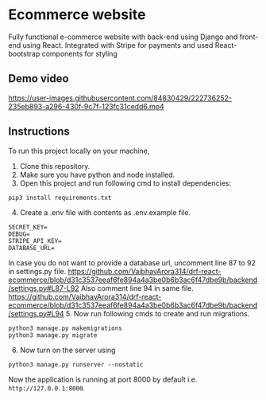 # Ecommerce website
Fully functional e-commerce website with back-end using Django and front-end using React. Integrated with Stripe for payments and used React-bootstrap components for styling

## Demo video
https://user-images.githubusercontent.com/84830429/222736252-235eb893-a296-430f-9c7f-123fc31cedd6.mp4

## Instructions
To run this project locally on your machine,
1. Clone this repository.
2. Make sure you have python and node installed.
3. Open this project and run following cmd to install dependencies:
```
pip3 install requirements.txt
```
4. Create a .env file with contents as .env.example file.
```
SECRET_KEY=
DEBUG=
STRIPE_API_KEY=
DATABASE_URL=
```
In case you do not want to provide a database url, uncomment line 87 to 92 in settings.py file.
https://github.com/VaibhavArora314/drf-react-ecommerce/blob/d31c3537eeaf6fe894a4a3be0b6b3ac6f47dbe9b/backend/settings.py#L87-L92
Also comment line 94 in same file.
https://github.com/VaibhavArora314/drf-react-ecommerce/blob/d31c3537eeaf6fe894a4a3be0b6b3ac6f47dbe9b/backend/settings.py#L94
5. Now run following cmds to create and run migrations.
```
python3 manage.py makemigrations
python3 manage.py migrate
```
6. Now turn on the server using
```
python3 manage.py runserver --nostatic
```
Now the application is running at port 8000 by default i.e. ```http://127.0.0.1:8000```.
